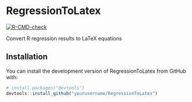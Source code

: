 # RegressionToLatex

<!-- badges: start -->
[![R-CMD-check](https://github.com/gragusa/RegressionToLatex/workflows/R-CMD-check/badge.svg)](https://github.com/gragusa/RegressionToLatex/actions)
<!-- badges: end -->

Convert R regression results to LaTeX equations

## Installation

You can install the development version of RegressionToLatex from GitHub with:

``` r
# install.packages("devtools")
devtools::install_github("yourusername/RegressionToLatex")
